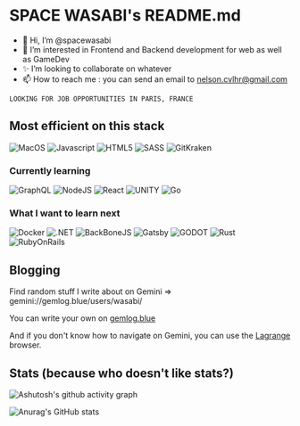 # SPACE WASABI's README.md

- 👋 Hi, I’m @spacewasabi
- 👀 I’m interested in Frontend and Backend development for web as well as GameDev
- ✨ I’m looking to collaborate on whatever
- 📫 How to reach me : you can send an email to nelson.cvlhr@gmail.com

```RobotFramework
LOOKING FOR JOB OPPORTUNITIES IN PARIS, FRANCE
```

## Most efficient on this stack

![MacOS](https://img.shields.io/badge/mac%20os-000000?style=for-the-badge&logo=apple&logoColor=white) ![Javascript](https://img.shields.io/badge/JavaScript-323330?style=for-the-badge&logo=javascript&logoColor=F7DF1E) ![HTML5](https://img.shields.io/badge/HTML5-E34F26?style=for-the-badge&logo=html5&logoColor=white) ![SASS](https://img.shields.io/badge/Sass-CC6699?style=for-the-badge&logo=sass&logoColor=white) ![GitKraken](https://img.shields.io/badge/GitKraken-179287?style=for-the-badge&logo=GitKraken&logoColor=white) 

### Currently learning

![GraphQL](https://img.shields.io/badge/GraphQl-E10098?style=for-the-badge&logo=graphql&logoColor=white) ![NodeJS](https://img.shields.io/badge/Node.js-339933?style=for-the-badge&logo=nodedotjs&logoColor=white) ![React](https://img.shields.io/badge/React-20232A?style=for-the-badge&logo=react&logoColor=61DAFB) ![UNITY](https://img.shields.io/badge/Unity-100000?style=for-the-badge&logo=unity&logoColor=white) ![Go](https://img.shields.io/badge/Go-00ADD8?style=for-the-badge&logo=go&logoColor=white)

### What I want to learn next

![Docker](https://img.shields.io/badge/Docker-2CA5E0?style=for-the-badge&logo=docker&logoColor=white) ![.NET](https://img.shields.io/badge/.NET-512BD4?style=for-the-badge&logo=dotnet&logoColor=white) ![BackBoneJS](https://img.shields.io/badge/backbone%20js-0071B5?style=for-the-badge&logo=backbone.js&logoColor=white) ![Gatsby](https://img.shields.io/badge/Gatsby-663399?style=for-the-badge&logo=gatsby&logoColor=white) ![GODOT](https://img.shields.io/badge/Godot-478CBF?style=for-the-badge&logo=GodotEngine&logoColor=white) ![Rust](https://img.shields.io/badge/Rust-000000?style=for-the-badge&logo=rust&logoColor=white) ![RubyOnRails](https://img.shields.io/badge/Ruby_on_Rails-CC0000?style=for-the-badge&logo=ruby-on-rails&logoColor=white)

## Blogging

Find random stuff I write about on Gemini => gemini://gemlog.blue/users/wasabi/

You can write your own on [gemlog.blue](https://gemlog.blue)

And if you don't know how to navigate on Gemini, you can use the [Lagrange](https://github.com/skyjake/lagrange) browser.

## Stats (because who doesn't like stats?)

![Ashutosh's github activity graph](https://github-readme-activity-graph.cyclic.app/graph?username=spacewasabi&theme=chartreuse-dark)

![Anurag's GitHub stats](https://github-readme-stats-spacewasabi.vercel.app/api?username=spacewasabi&show_icons=true&theme=chartreuse-dark)
